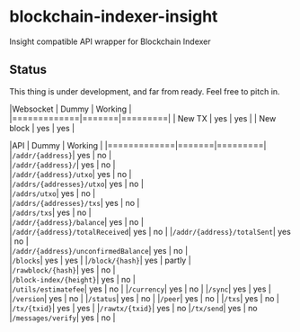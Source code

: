 # blockchain-indexer-insight
Insight compatible API wrapper for Blockchain Indexer

## Status
This thing is under development, and far from ready. Feel free to pitch in.

|Websocket    | Dummy | Working |
|=============|=======|=========|
| New TX      | yes   | yes     |
| New block   | yes   | yes     |


|API          | Dummy | Working |
|=============|=======|=========|
|```/addr/{address}```| yes | no |    
|```/addr/{address}/```| yes | no |   
|```/addr/{address}/utxo```| yes | no |    
|```/addrs/{addresses}/utxo```| yes | no |   
|```/addrs/utxo```| yes | no |   
|```/addrs/{addresses}/txs```| yes | no |  
|```/addrs/txs```| yes | no |    
|```/addr/{address}/balance```| yes | no |   
|```/addr/{address}/totalReceived```| yes | no | 
|```/addr/{address}/totalSent```| yes | no |    
|```/addr/{address}/unconfirmedBalance```| yes | no |   
|```/blocks```| yes | yes |
|```/block/{hash}```| yes | partly |    
|```/rawblock/{hash}```| yes | no |    
|```/block-index/{height}```| yes | no |  
|```/utils/estimatefee```| yes | no | 
|```/currency```| yes | no | 
|```/sync```| yes | yes |   
|```/version```| yes | no |
|```/status```| yes | no |
|```/peer```| yes | no |
|```/txs```| yes | no |
|```/tx/{txid}```| yes | yes |
|```/rawtx/{txid}```| yes | no 
|```/tx/send```| yes | no 
|```/messages/verify```| yes | no | 


